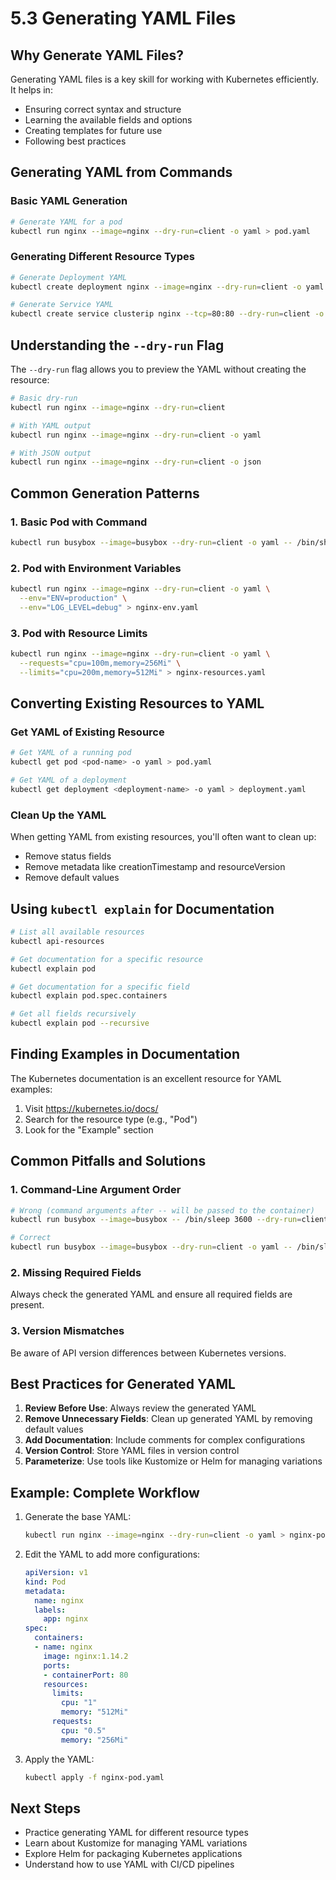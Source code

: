 # 5.3 Generating YAML Files

## Why Generate YAML Files?
Generating YAML files is a key skill for working with Kubernetes efficiently. It helps in:
- Ensuring correct syntax and structure
- Learning the available fields and options
- Creating templates for future use
- Following best practices

## Generating YAML from Commands

### Basic YAML Generation
```bash
# Generate YAML for a pod
kubectl run nginx --image=nginx --dry-run=client -o yaml > pod.yaml
```

### Generating Different Resource Types
```bash
# Generate Deployment YAML
kubectl create deployment nginx --image=nginx --dry-run=client -o yaml > deployment.yaml

# Generate Service YAML
kubectl create service clusterip nginx --tcp=80:80 --dry-run=client -o yaml > service.yaml
```

## Understanding the `--dry-run` Flag

The `--dry-run` flag allows you to preview the YAML without creating the resource:

```bash
# Basic dry-run
kubectl run nginx --image=nginx --dry-run=client

# With YAML output
kubectl run nginx --image=nginx --dry-run=client -o yaml

# With JSON output
kubectl run nginx --image=nginx --dry-run=client -o json
```

## Common Generation Patterns

### 1. Basic Pod with Command
```bash
kubectl run busybox --image=busybox --dry-run=client -o yaml -- /bin/sh -c "sleep 3600" > busybox-pod.yaml
```

### 2. Pod with Environment Variables
```bash
kubectl run nginx --image=nginx --dry-run=client -o yaml \
  --env="ENV=production" \
  --env="LOG_LEVEL=debug" > nginx-env.yaml
```

### 3. Pod with Resource Limits
```bash
kubectl run nginx --image=nginx --dry-run=client -o yaml \
  --requests="cpu=100m,memory=256Mi" \
  --limits="cpu=200m,memory=512Mi" > nginx-resources.yaml
```

## Converting Existing Resources to YAML

### Get YAML of Existing Resource
```bash
# Get YAML of a running pod
kubectl get pod <pod-name> -o yaml > pod.yaml

# Get YAML of a deployment
kubectl get deployment <deployment-name> -o yaml > deployment.yaml
```

### Clean Up the YAML
When getting YAML from existing resources, you'll often want to clean up:
- Remove status fields
- Remove metadata like creationTimestamp and resourceVersion
- Remove default values

## Using `kubectl explain` for Documentation

```bash
# List all available resources
kubectl api-resources

# Get documentation for a specific resource
kubectl explain pod

# Get documentation for a specific field
kubectl explain pod.spec.containers

# Get all fields recursively
kubectl explain pod --recursive
```

## Finding Examples in Documentation

The Kubernetes documentation is an excellent resource for YAML examples:
1. Visit https://kubernetes.io/docs/
2. Search for the resource type (e.g., "Pod")
3. Look for the "Example" section

## Common Pitfalls and Solutions

### 1. Command-Line Argument Order
```bash
# Wrong (command arguments after -- will be passed to the container)
kubectl run busybox --image=busybox -- /bin/sleep 3600 --dry-run=client -o yaml

# Correct
kubectl run busybox --image=busybox --dry-run=client -o yaml -- /bin/sleep 3600
```

### 2. Missing Required Fields
Always check the generated YAML and ensure all required fields are present.

### 3. Version Mismatches
Be aware of API version differences between Kubernetes versions.

## Best Practices for Generated YAML

1. **Review Before Use**: Always review the generated YAML
2. **Remove Unnecessary Fields**: Clean up generated YAML by removing default values
3. **Add Documentation**: Include comments for complex configurations
4. **Version Control**: Store YAML files in version control
5. **Parameterize**: Use tools like Kustomize or Helm for managing variations

## Example: Complete Workflow

1. Generate the base YAML:
   ```bash
   kubectl run nginx --image=nginx --dry-run=client -o yaml > nginx-pod.yaml
   ```

2. Edit the YAML to add more configurations:
   ```yaml
   apiVersion: v1
   kind: Pod
   metadata:
     name: nginx
     labels:
       app: nginx
   spec:
     containers:
     - name: nginx
       image: nginx:1.14.2
       ports:
       - containerPort: 80
       resources:
         limits:
           cpu: "1"
           memory: "512Mi"
         requests:
           cpu: "0.5"
           memory: "256Mi"
   ```

3. Apply the YAML:
   ```bash
   kubectl apply -f nginx-pod.yaml
   ```

## Next Steps
- Practice generating YAML for different resource types
- Learn about Kustomize for managing YAML variations
- Explore Helm for packaging Kubernetes applications
- Understand how to use YAML with CI/CD pipelines
